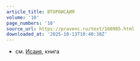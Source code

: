 ```yaml
---
article_title: ВТОРОИСАИЯ
volume: '10'
page_numbers: '18'
source_url: https://pravenc.ru/text/160985.html
downloaded_at: '2025-10-13T10:40:38Z'
---
```


- см. [Исаия](https://pravenc.ru/text/Исаия.html), книга

